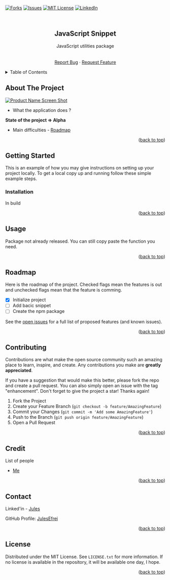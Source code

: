 <div id="top"></div>

<!-- [![Contributors][contributors-shield]][contributors-url] -->
<!-- [![Stargazers][stars-shield]][stars-url] -->
[![Forks][forks-shield]][forks-url]
[![Issues][issues-shield]][issues-url]
[![MIT License][license-shield]][license-url]
[![LinkedIn][linkedin-shield]][linkedin-url]



<!-- PROJECT LOGO -->
<br />
<div align="center">
  
  <!-- <img src="images/logo.png" alt="Logo" width="80" height="80" /> -->
  <!-- https://drive.google.com/uc?export=view&id=      => Google drive Link -->

  <h2 align="center">JavaScript Snippet</h2>

  <p align="center">
    JavaScript utilities package
    <br />
    <!-- <a href="https://github.com/JulesEfrei/REPOSITORY"><strong>Explore the docs</strong></a> -->
    <br />
    <br />
    <!-- <a href="https://github.com/JulesEfrei/REPOSITORY">View Demo</a>
    · -->
    <a href="https://github.com/JulesEfrei/REPOSITORY/issues">Report Bug</a>
    ·
    <a href="https://github.com/JulesEfrei/REPOSITORY/pulls">Request Feature</a>
  </p>
</div>



<!-- TABLE OF CONTENTS -->
<details>
  <summary>Table of Contents</summary>
  <ol>
    <li>
      <a href="#about-the-project">About The Project</a>
    </li>
    <li>
      <a href="#getting-started">Getting Started</a>
      <ul>
        <li><a href="#installation">Installation</a></li>
      </ul>
    </li>
    <li><a href="#usage">Usage</a></li>
    <li><a href="#roadmap">Roadmap / Features</a></li>
    <li><a href="#contributing">Contributing</a></li>
    <li><a href="#license">License</a></li>
    <li><a href="#contact">Contact</a></li>
    <li><a href="#credit">Credit</a></li>
  </ol>
</details>



<!-- ABOUT THE PROJECT -->
## About The Project

[![Product Name Screen Shot][product-screenshot]](https://example.com)

* What the application does ?

**State of the project => Alpha**

* Main difficulties - [Roadmap](#roadmap)


<p align="right">(<a href="#top">back to top</a>)</p>



<!-- GETTING STARTED -->
## Getting Started

This is an example of how you may give instructions on setting up your project locally.
To get a local copy up and running follow these simple example steps.


### Installation

In build

<p align="right">(<a href="#top">back to top</a>)</p>



<!-- USAGE EXAMPLES -->
## Usage

Package not already released. You can still copy paste the function you need.

<!-- _For more examples, please refer to the [Documentation](https://example.com)_ -->

<p align="right">(<a href="#top">back to top</a>)</p>



<!-- ROADMAP -->
## Roadmap

Here is the roadmap of the project. Checked flags mean the features is out and unchecked flags mean that the feature is comming.

- [x] Initialize project
- [ ] Add bacic snippet
- [ ] Create the npm package

See the [open issues](https://github.com/JulesEfrei/REPOSITORY/issues) for a full list of proposed features (and known issues).

<p align="right">(<a href="#top">back to top</a>)</p>



<!-- CONTRIBUTING -->
## Contributing

Contributions are what make the open source community such an amazing place to learn, inspire, and create. Any contributions you make are **greatly appreciated**.

If you have a suggestion that would make this better, please fork the repo and create a pull request. You can also simply open an issue with the tag "enhancement".
Don't forget to give the project a star! Thanks again!

1. Fork the Project
2. Create your Feature Branch (`git checkout -b feature/AmazingFeature`)
3. Commit your Changes (`git commit -m 'Add some AmazingFeature'`)
4. Push to the Branch (`git push origin feature/AmazingFeature`)
5. Open a Pull Request

<p align="right">(<a href="#top">back to top</a>)</p>



<!-- Credit -->
## Credit

List of people

* [Me](https://github.com/JulesEfrei)

<p align="right">(<a href="#top">back to top</a>)</p>



<!-- CONTACT -->
## Contact

Linked'in - [Jules](https://www.linkedin.com/in/jules-bruzeau/)

GitHub Profile: [JulesEfrei](https://github.com/JulesEfrei/)

<p align="right">(<a href="#top">back to top</a>)</p>



<!-- LICENSE -->
## License

Distributed under the MIT License. See `LICENSE.txt` for more information. If no license is available in the repository, it will be available one day, I hope.

<p align="right">(<a href="#top">back to top</a>)</p>






<!-- MARKDOWN LINKS & IMAGES -->
<!-- [contributors-shield]: https://img.shields.io/github/contributors/JulesEfrei/REPOSITORY.svg?style=for-the-badge
[contributors-url]: https://github.com/JulesEfrei/REPOSITORY/graphs/contributors -->
<!-- [stars-shield]: https://img.shields.io/github/stars/JulesEfrei/REPOSITORY.svg?style=for-the-badge
[stars-url]: https://github.com/JulesEfrei/REPOSITORY/stargazers -->
[forks-shield]: https://img.shields.io/github/forks/JulesEfrei/REPOSITORY.svg?style=for-the-badge
[forks-url]: https://github.com/JulesEfrei/REPOSITORY/network/members
[issues-shield]: https://img.shields.io/github/issues/JulesEfrei/REPOSITORY.svg?style=for-the-badge
[issues-url]: https://github.com/JulesEfrei/REPOSITORY/issues
[license-shield]: https://img.shields.io/github/license/JulesEfrei/REPOSITORY.svg?style=for-the-badge
[license-url]: https://github.com/JulesEfrei/REPOSITORY/blob/master/LICENSE.txt
[linkedin-shield]: https://img.shields.io/badge/-LinkedIn-black.svg?style=for-the-badge&logo=linkedin&colorB=555
[linkedin-url]: https://www.linkedin.com/in/jules-bruzeau/
[product-screenshot]: images/screenshot.png